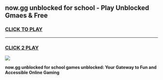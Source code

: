 
## now.gg unblocked for school - Play Unblocked Gmaes & Free
<h3>
<a href="https://news.freeplayer.one?title=now.gg_unblocked_for_school&ref=23F">CLICK TO PLAY</a></h3>
<hr>

<h3>
<a href="https://news.freeplayer.one?title=now.gg_unblocked_for_school&ref=23F">CLICK 2 PLAY</a>
  
</h3>

<a href="https://news.freeplayer.one?title=now.gg_unblocked_for_school&ref=23F/"><img src="https://clearcache.store/games.png"></a>


**now.gg unblocked for school games unblocked: Your Gateway to Fun and Accessible Online Gaming**
